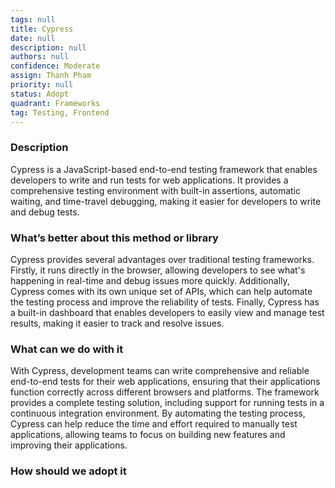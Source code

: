 ```yaml
---
tags: null
title: Cypress
date: null
description: null
authors: null
confidence: Moderate
assign: Thanh Pham
priority: null
status: Adopt
quadrant: Frameworks
tag: Testing, Frontend
---
```


<!-- table_of_contents 5323f772-a0de-40c1-8d1b-c889292982f2 -->

### Description

Cypress is a JavaScript-based end-to-end testing framework that enables developers to write and run tests for web applications. It provides a comprehensive testing environment with built-in assertions, automatic waiting, and time-travel debugging, making it easier for developers to write and debug tests.

### What’s better about this method or library

Cypress provides several advantages over traditional testing frameworks. Firstly, it runs directly in the browser, allowing developers to see what's happening in real-time and debug issues more quickly. Additionally, Cypress comes with its own unique set of APIs, which can help automate the testing process and improve the reliability of tests. Finally, Cypress has a built-in dashboard that enables developers to easily view and manage test results, making it easier to track and resolve issues.

### What can we do with it

With Cypress, development teams can write comprehensive and reliable end-to-end tests for their web applications, ensuring that their applications function correctly across different browsers and platforms. The framework provides a complete testing solution, including support for running tests in a continuous integration environment. By automating the testing process, Cypress can help reduce the time and effort required to manually test applications, allowing teams to focus on building new features and improving their applications.

### How should we adopt it
<!-- child_database 21dc2194-e80f-48cc-b817-535a41a925f5 -->
